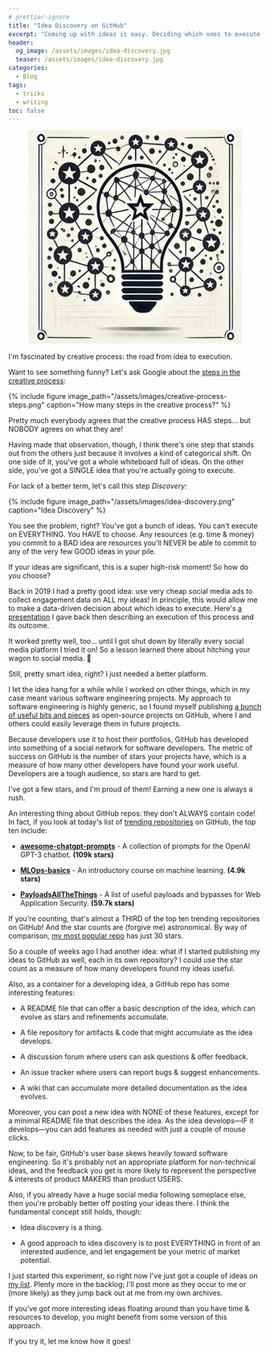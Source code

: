 ```yaml
---
# prettier-ignore
title: "Idea Discovery on GitHub"
excerpt: "Coming up with ideas is easy. Deciding which ones to execute on is HARD. Here's a kitchen-sink approach using engagement as a metric of market potential."
header:
  og_image: /assets/images/idea-discovery.jpg
  teaser: /assets/images/idea-discovery.jpg
categories:
  - Blog
tags:
  - tricks
  - writing
toc: false
---
```


<figure class="align-left drop-image">
    <img src="/assets/images/idea-discovery.jpg">
</figure>

I'm fascinated by creative process: the road from idea to execution.

Want to see something funny? Let's ask Google about the [steps in the creative process](https://www.google.com/search?q=steps+in+the+creative+process):

{% include figure image_path="/assets/images/creative-process-steps.png" caption="How many steps in the creative process?" %}

Pretty much everybody agrees that the creative process HAS steps... but NOBODY agrees on what they are!

Having made that observation, though, I think there's one step that stands out from the others just because it involves a kind of categorical shift. On one side of it, you've got a whole whiteboard full of ideas. On the other side, you've got a SINGLE idea that you're actually going to execute.

For lack of a better term, let's call this step _Discovery:_

{% include figure image_path="/assets/images/idea-discovery.png" caption="Idea Discovery" %}

You see the problem, right? You've got a bunch of ideas. You can't execute on EVERYTHING. You HAVE to choose. Any resources (e.g. time & money) you commit to a BAD idea are resources you'll NEVER be able to commit to any of the very few GOOD ideas in your pile.

If your ideas are significant, this is a super high-risk moment! So how do you choose?

Back in 2019 I had a pretty good idea: use very cheap social media ads to collect engagement data on ALL my ideas! In principle, this would allow me to make a data-driven decision about which ideas to execute. Here's [a presentation](/assets/documents/twitter-ad-discovery.pdf) I gave back then describing an execution of this process and its outcome.

It worked pretty well, too... until I got shut down by literally every social media platform I tried it on! So a lesson learned there about hitching your wagon to social media. 🤣

Still, pretty smart idea, right? I just needed a better platform.

I let the idea hang for a while while I worked on other things, which in my case meant various software engineering projects. My approach to software engineering is highly generic, so I found myself publishing [a bunch of useful bits and pieces](https://github.com/karmaniverous?tab=repositories) as open-source projects on GitHub, where I and others could easily leverage them in future projects.

Because developers use it to host their portfolios, GitHub has developed into something of a social network for software developers. The metric of success on GitHub is the number of stars your projects have, which is a measure of how many other developers have found your work useful. Developers are a tough audience, so stars are hard to get.

I've got a few stars, and I'm proud of them! Earning a new one is always a rush.

An interesting thing about GitHub repos: they don't ALWAYS contain code! In fact, if you look at today's list of [trending repositories](https://github.com/trending) on GitHub, the top ten include:

- [**awesome-chatgpt-prompts**](https://github.com/f/awesome-chatgpt-prompts) - A collection of prompts for the OpenAI GPT-3 chatbot. **(109k stars)**

- [**MLOps-basics**](https://github.com/graviraja/MLOps-Basics) - An introductory course on machine learning. **(4.9k stars)**

- [**PayloadsAllTheThings**](https://github.com/swisskyrepo/PayloadsAllTheThings) - A list of useful payloads and bypasses for Web Application Security. **(59.7k stars)**

If you're counting, that's almost a THIRD of the top ten trending repositories on GitHub! And the star counts are (forgive me) astronomical. By way of comparison, [my most popular repo](https://github.com/karmaniverous/serify-deserify) has just 30 stars.

So a couple of weeks ago I had another idea: what if I started publishing my ideas to GitHub as well, each in its own repository? I could use the star count as a measure of how many developers found my ideas useful.

Also, as a container for a developing idea, a GitHub repo has some interesting features:

- A README file that can offer a basic description of the idea, which can evolve as stars and refinements accumulate.

- A file repository for artifacts & code that might accumulate as the idea develops.

- A discussion forum where users can ask questions & offer feedback.

- An issue tracker where users can report bugs & suggest enhancements.

- A wiki that can accumulate more detailed documentation as the idea evolves.

Moreover, you can post a new idea with NONE of these features, except for a minimal README file that describes the idea. As the idea develops—IF it develops—you can add features as needed with just a couple of mouse clicks.

Now, to be fair, GitHub's user base skews heavily toward software engineering. So it's probably not an appropriate platform for non-technical ideas, and the feedback you get is more likely to represent the perspective & interests of product MAKERS than product USERS.

Also, if you already have a huge social media following someplace else, then you're probably better off posting your ideas there. I think the fundamental concept still holds, though:

- Idea discovery is a thing.

- A good approach to idea discovery is to post EVERYTHING in front of an interested audience, and let engagement be your metric of market potential.

I just started this experiment, so right now I've just got a couple of ideas on [my list](https://github.com/stars/karmaniverous/lists/ideas). Plenty more in the backlog; I'll post more as they occur to me or (more likely) as they jump back out at me from my own archives.

If you've got more interesting ideas floating around than you have time & resources to develop, you might benefit from some version of this approach.

If you try it, let me know how it goes!
